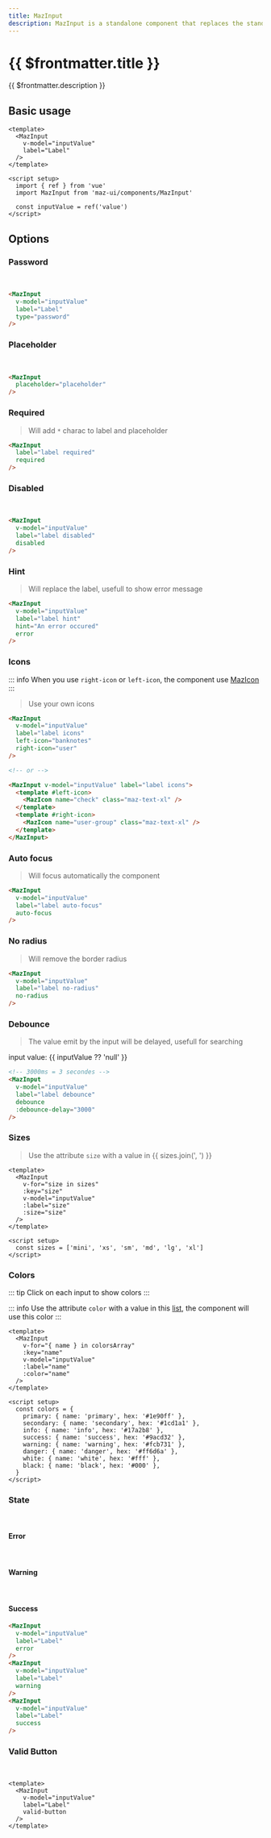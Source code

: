 ```yaml
---
title: MazInput
description: MazInput is a standalone component that replaces the standard html input text with a beautiful design system. Many options like colors, sizes, disabled, loading, error, warning, valid states, error messages and icons are included.
---
```


# {{ $frontmatter.title }}

{{ $frontmatter.description }}

<!--@include: ./../.vitepress/mixins/getting-started.md-->

## Basic usage

<MazInput v-model="inputValue" label="Label" name="firstname" />

```vue
<template>
  <MazInput
    v-model="inputValue"
    label="Label"
  />
</template>

<script setup>
  import { ref } from 'vue'
  import MazInput from 'maz-ui/components/MazInput'

  const inputValue = ref('value')
</script>
```

## Options

### Password

<br />

<MazInput v-model="inputValue" label="Label" type="password" name="password" />

```html
<MazInput
  v-model="inputValue"
  label="Label"
  type="password"
/>
```

### Placeholder

<br />

<MazInput placeholder="placeholder" />

```html
<MazInput
  placeholder="placeholder"
/>
```

### Required

> Will add `*` charac to label and placeholder

<MazInput
  label="label required"
  required
/>

```html
<MazInput
  label="label required"
  required
/>
```

### Disabled

<br />

<MazInput
  v-model="inputValue"
  label="label disabled"
  disabled
/>

```html
<MazInput
  v-model="inputValue"
  label="label disabled"
  disabled
/>
```

### Hint

> Will replace the label, usefull to show error message

<MazInput
  v-model="inputValue"
  label="label hint"
  hint="An error occured"
  error
/>

```html
<MazInput
  v-model="inputValue"
  label="label hint"
  hint="An error occured"
  error
/>
```

### Icons

::: info
When you use `right-icon` or `left-icon`, the component use [MazIcon](./maz-icon.md)
:::

<MazInput
  v-model="inputValue"
  label="label icons"
  left-icon="banknotes"
  right-icon="user"
/>

> Use your own icons

<MazInput v-model="inputValue" label="label icons">
  <template #left-icon>
    <MazIcon name="check" class="maz-text-xl" />
  </template>
  <template #right-icon>
    <MazIcon name="user-group" class="maz-text-xl" />
  </template>
</MazInput>

```html
<MazInput
  v-model="inputValue"
  label="label icons"
  left-icon="banknotes"
  right-icon="user"
/>

<!-- or -->

<MazInput v-model="inputValue" label="label icons">
  <template #left-icon>
    <MazIcon name="check" class="maz-text-xl" />
  </template>
  <template #right-icon>
    <MazIcon name="user-group" class="maz-text-xl" />
  </template>
</MazInput>
```

### Auto focus

> Will focus automatically the component

<MazInput
  v-model="inputValue"
  label="label auto-focus"
/>

```html
<MazInput
  v-model="inputValue"
  label="label auto-focus"
  auto-focus
/>
```

### No radius

> Will remove the border radius

<MazInput
  v-model="inputValue"
  label="label no-radius"
  no-radius
/>

```html
<MazInput
  v-model="inputValue"
  label="label no-radius"
  no-radius
/>
```

### Debounce

> The value emit by the input will be delayed, usefull for searching

<MazInput v-model="inputValue" label="label debounce" debounce :debounce-delay="3000" />

input value: {{ inputValue ?? 'null' }}

```html
<!-- 3000ms = 3 secondes -->
<MazInput
  v-model="inputValue"
  label="label debounce"
  debounce
  :debounce-delay="3000"
/>
```

### Sizes

> Use the attribute `size` with a value in {{ sizes.join(', ') }}

<div class="flex flex-col gap-05">
  <MazInput
    v-for="size in sizes"
    :key="size"
    v-model="inputValue"
    :label="['mini', 'xs'].includes(size) ? undefined : size"
    :placeholder="['mini', 'xs'].includes(size) ? size : undefined"
    :size="size"
  />
</div>

```vue
<template>
  <MazInput
    v-for="size in sizes"
    :key="size"
    v-model="inputValue"
    :label="size"
    :size="size"
  />
</template>

<script setup>
  const sizes = ['mini', 'xs', 'sm', 'md', 'lg', 'xl']
</script>
```

### Colors

::: tip
Click on each input to show colors
:::

::: info
Use the attribute `color` with a value in this [list](./../guide/colors.md), the component will use this color
:::

<div class="flex flex-col gap-05">
  <MazInput
    v-for="{ name } in colorsArray"
    :key="name"
    v-model="inputValue"
    :label="name"
    :color="name"
  />
</div>

```vue
<template>
  <MazInput
    v-for="{ name } in colorsArray"
    :key="name"
    v-model="inputValue"
    :label="name"
    :color="name"
  />
</template>

<script setup>
  const colors = {
    primary: { name: 'primary', hex: '#1e90ff' },
    secondary: { name: 'secondary', hex: '#1cd1a1' },
    info: { name: 'info', hex: '#17a2b8' },
    success: { name: 'success', hex: '#9acd32' },
    warning: { name: 'warning', hex: '#fcb731' },
    danger: { name: 'danger', hex: '#ff6d6a' },
    white: { name: 'white', hex: '#fff' },
    black: { name: 'black', hex: '#000' },
  }
</script>
```

### State

<br />

#### Error

<MazInput v-model="inputValue" label="Label" error />

<br />

#### Warning

<MazInput v-model="inputValue" label="Label" warning />

<br />

#### Success

<MazInput v-model="inputValue" label="Label" success />

```html
<MazInput
  v-model="inputValue"
  label="Label"
  error
/>
<MazInput
  v-model="inputValue"
  label="Label"
  warning
/>
<MazInput
  v-model="inputValue"
  label="Label"
  success
/>
```

### Valid Button

<br />

<MazInput v-model="inputValue" label="Label" valid-button />

```vue
<template>
  <MazInput
    v-model="inputValue"
    label="Label"
    valid-button
  />
</template>
```

<script setup>
  import { ref, computed } from 'vue'
  const inputValue = ref('value')

  const colors = {
    primary: { name: 'primary', hex: '#1e90ff' },
    secondary: { name: 'secondary', hex: '#1cd1a1' },
    info: { name: 'info', hex: '#17a2b8' },
    success: { name: 'success', hex: '#9acd32' },
    warning: { name: 'warning', hex: '#fcb731' },
    danger: { name: 'danger', hex: '#ff6d6a' },
    white: { name: 'white', hex: '#fff' },
    black: { name: 'black', hex: '#000' },
  }

  const sizes = ['mini', 'xs', 'sm', 'md', 'lg', 'xl']

  const colorsArray = computed(() => Object.values(colors))
</script>

<!--@include: ./../.vitepress/generated-docs/maz-input.doc.md-->